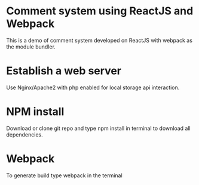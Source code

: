 # Comment system using ReactJS and Webpack

This is a demo of comment system developed on ReactJS with webpack as the module bundler.

# Establish a web server

Use Nginx/Apache2 with php enabled for local storage api interaction.

# NPM install

Download or clone git repo and type npm install in terminal to download all dependencies.

# Webpack

To generate build type webpack in the terminal
